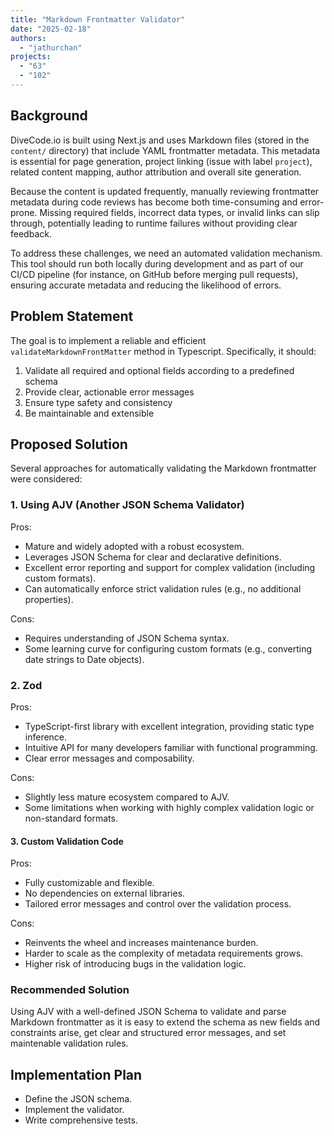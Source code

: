 ```yaml
---
title: "Markdown Frontmatter Validator"
date: "2025-02-18"
authors:
  - "jathurchan"
projects:
  - "63"
  - "102"
---
```


## Background

DiveCode.io is built using Next.js and uses Markdown files (stored in the `content/` directory) that include YAML frontmatter metadata. This metadata is essential for page generation, project linking (issue with label `project`), related content mapping, author attribution and overall site generation.

Because the content is updated frequently, manually reviewing frontmatter metadata during code reviews has become both time-consuming and error-prone. Missing required fields, incorrect data types, or invalid links can slip through, potentially leading to runtime failures without providing clear feedback.

To address these challenges, we need an automated validation mechanism. This tool should run both locally during development and as part of our CI/CD pipeline (for instance, on GitHub before merging pull requests), ensuring accurate metadata and reducing the likelihood of errors.

## Problem Statement

The goal is to implement a reliable and efficient `validateMarkdownFrontMatter` method in Typescript. Specifically, it should:

1. Validate all required and optional fields according to a predefined schema
2. Provide clear, actionable error messages
3. Ensure type safety and consistency
4. Be maintainable and extensible

## Proposed Solution

Several approaches for automatically validating the Markdown frontmatter were considered:

### 1. Using AJV (Another JSON Schema Validator)

Pros:

- Mature and widely adopted with a robust ecosystem.
- Leverages JSON Schema for clear and declarative definitions.
- Excellent error reporting and support for complex validation (including custom formats).
- Can automatically enforce strict validation rules (e.g., no additional properties).

Cons:

- Requires understanding of JSON Schema syntax.
- Some learning curve for configuring custom formats (e.g., converting date strings to Date objects).

### 2. Zod

Pros:

- TypeScript-first library with excellent integration, providing static type inference.
- Intuitive API for many developers familiar with functional programming.
- Clear error messages and composability.

Cons:

- Slightly less mature ecosystem compared to AJV.
- Some limitations when working with highly complex validation logic or non-standard formats.

#### 3. Custom Validation Code

Pros:

- Fully customizable and flexible.
- No dependencies on external libraries.
- Tailored error messages and control over the validation process.

Cons:

- Reinvents the wheel and increases maintenance burden.
- Harder to scale as the complexity of metadata requirements grows.
- Higher risk of introducing bugs in the validation logic.

### Recommended Solution

Using AJV with a well-defined JSON Schema to validate and parse Markdown frontmatter as it is easy to extend the schema as new fields and constraints arise, get clear and structured error messages, and set maintenable validation rules.

## Implementation Plan

- Define the JSON schema.
- Implement the validator.
- Write comprehensive tests.
